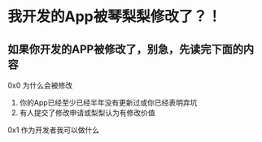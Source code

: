 # 我开发的App被琴梨梨修改了？！  
## 如果你开发的APP被修改了，别急，先读完下面的内容  
  
  
0x0 为什么会被修改  
1. 你的App已经至少已经半年没有更新过或你已经表明弃坑  
2. 有人提交了修改申请或梨梨认为有修改价值  
  
0x1 作为开发者我可以做什么  
